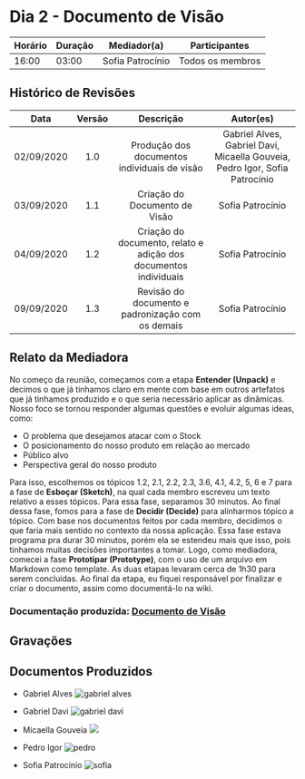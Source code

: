 # Dia 2 - Documento de Visão

| Horário | Duração | Mediador(a) | Participantes |
| - | - | - | - |
| 16:00 | 03:00 | Sofia Patrocínio | Todos os membros |

## Histórico de Revisões

|    Data    | Versão |         Descrição         |           Autor(es)            |
| :--------: | :----: | :-----------------------: | :----------------------------: |
| 02/09/2020 |  1.0   |  Produção dos documentos individuais de visão | Gabriel Alves, Gabriel Davi, Micaella Gouveia, Pedro Igor, Sofia Patrocínio | 
| 03/09/2020 |  1.1   |  Criação do Documento de Visão | Sofia Patrocínio | 
| 04/09/2020 |  1.2   |  Criação do documento, relato e adição dos documentos individuais | Sofia Patrocínio | 
| 09/09/2020 |  1.3   |  Revisão do documento e padronização com os demais | Sofia Patrocínio | 

## Relato da Mediadora

No começo da reunião, começamos com a etapa **Entender (Unpack)** e decimos o que já tinhamos claro em mente com base em outros artefatos que já tinhamos produzido e o que seria necessário aplicar as dinâmicas. Nosso foco se tornou responder algumas questões e evoluir algumas ideas, como:
- O problema que desejamos atacar com o Stock
- O posicionamento do nosso produto em relação ao mercado
- Público alvo
- Perspectiva geral do nosso produto

Para isso, escolhemos os tópicos 1.2, 2.1, 2.2, 2.3, 3.6, 4.1, 4.2, 5, 6 e 7 para a fase de **Esboçar (Sketch)**, na qual cada membro escreveu um texto relativo a esses tópicos. Para essa fase, separamos 30 minutos. Ao final dessa fase, fomos para a fase de **Decidir (Decide)** para alinharmos tópico a tópico. Com base nos documentos feitos por cada membro, decidimos o que faria mais sentido no contexto da nossa aplicação. Essa fase estava programa pra durar 30 minutos, porém ela se estendeu mais que isso, pois tinhamos muitas decisões importantes a tomar. Logo, como mediadora, comecei a fase **Prototipar (Prototype)**, com o uso de um arquivo em Markdown como template. As duas etapas levaram cerca de 1h30 para serem concluidas. Ao final da etapa, eu fiquei responsável por finalizar e criar o documento, assim como documentá-lo na wiki.

### Documentação produzida: [Documento de Visão](product/DocVisão.md)
## Gravações

## Documentos Produzidos
* Gabriel Alves
![gabriel alves](../assets/designSprint/doc_visão/Gabriel.jpg)

* Gabriel Davi
![gabriel davi](../assets/designSprint/doc_visão/Davi.jpg)

* Micaella Gouveia
![](../assets/designSprint/doc_visão/Micaella.jpg)

* Pedro Igor
![pedro](../assets/designSprint/doc_visão/Pedro_Igor.png)

* Sofia Patrocínio
![sofia](../assets/designSprint/doc_visão/Sofia.jpg)
